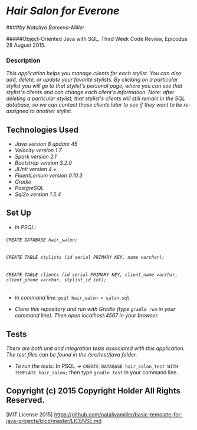 # _Hair Salon for Everone_

####_by Nataliya Bareeva-Miller_

#####Object-Oriented Java with SQL, Third Week Code Review, Epicodus 28 August 2015.

### Description

_This application helps you manage clients for each stylist. You can also add, delete, or update your favorite stylists. By clicking on a particular stylist you will go to that stylist's personal page, where you can see that stylist's clients and can change each client's information.
Note: after deleting a particular stylist, that stylist's clients will still remain in the SQL database, so we can contact those clients later to see if they want to be re-assigned to another stylist._


## Technologies Used

* _Java version 8 update 45_
* _Velocity version 1.7_
* _Spark version 2.1_
* _Bootstrap version 3.2.0_
* _JUnit version 4.+_
* _FluentLenium version 0.10.3_
* _Gradle_
* _PostgreSQL_
* _Sql2o version 1.5.4_


## Set Up

* _In PSQL:_
###### ``CREATE DATABASE hair_salon;``
###### ``CREATE TABLE stylists (id serial PRIMARY KEY, name varchar);``
###### ``CREATE TABLE clients (id serial PRIMARY KEY, client_name varchar, client_phone varchar, stylist_id int);``

* _In command line:_
``psql hair_salon < salon.sql``

* _Clone this repository and run with Gradle (type ``gradle run`` in your command line). Then open localhost:4567 in your browser._


## Tests

_There are both unit and integration tests associated with this application. The test files can be found in the /src/test/java folder._
* _To run the tests:_
 In PSQL -> ``CREATE DATABASE hair_salon_test WITH TEMPLATE hair_salon;`` then type
``gradle test`` in your command line.



## Copyright (c) 2015 Copyright Holder All Rights Reserved.
[MIT License 2015] https://github.com/nataliyamiller/basic-template-for-java-projects/blob/master/LICENSE.md
